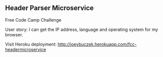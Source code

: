 ## Header Parser Microservice

Free Code Camp Challenge

User story:  I can get the IP address, language and operating system for my browser.

Visit Heroku deployment: http://joeybuczek.herokuapp.com/fcc-headermicroservice